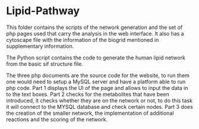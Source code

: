 # Lipid-Pathway

This folder contains the scripts of the network generation and the set of php pages used that carry the analysis in the web interface. It also has a cytoscape file with the information of the biogrid mentioned in supplementary information.

The Python script contains the code to generate the human lipid network from the basic sif structure file.

The three php documents are the source code for the website, to run them one would need to setup a MySQL server and have a platform able to run php code. Part 1 displays the UI of the page and allows to input the data in to the text boxes. Part 2 checks for the metabolites that have been introduced, it checks whether they are on the network or not, to do this task it will connect to the MYSQL database and check certain nodes. Part 3 does the creation of the smaller network, the implementation of additional reactions and the scoring of the network.
